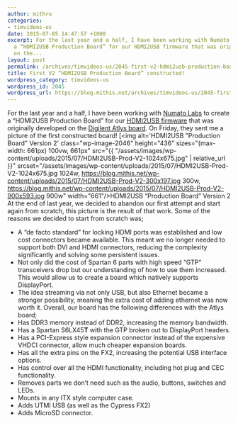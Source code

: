 ```yaml
---
author: mithro
categories:
- timvideos-us
date: 2015-07-05 14:47:57 +1000
excerpt: For the last year and a half, I have been working with Numato Labs to create
  a “HDMI2USB Production Board” for our HDMI2USB firmware that was originally developed
  on the...
layout: post
permalink: /archives/timvideos-us/2045-first-v2-hdmi2usb-production-board-constructed
title: First V2 “HDMI2USB Production Board” constructed!
wordpress_category: timvideos-us
wordpress_id: 2045
wordpress_url: https://blog.mithis.net/archives/timvideos-us/2045-first-v2-hdmi2usb-production-board-constructed
---
```

For the last year and a half, I have been working with [Numato Labs](http://numato.com) to create a “HDMI2USB Production Board” for our [HDMI2USB firmware](https://github.com/timvideos/HDMI2USB) that was originally developed on the [Digilent Atlys board](http://digilentinc.com/atlys/). On Friday, they sent me a picture of the first constructed board!
[<img alt='HDMI2USB "Production Board" Version 2' class="wp-image-2046" height="436" sizes="(max-width: 661px) 100vw, 661px" src="{{ "/assets/images/wp-content/uploads/2015/07/HDMI2USB-Prod-V2-1024x675.jpg" | relative_url }}" srcset="/assets/images/wp-content/uploads/2015/07/HDMI2USB-Prod-V2-1024x675.jpg 1024w, https://blog.mithis.net/wp-content/uploads/2015/07/HDMI2USB-Prod-V2-300x197.jpg 300w, https://blog.mithis.net/wp-content/uploads/2015/07/HDMI2USB-Prod-V2-900x593.jpg 900w" width="661"/>HDMI2USB “Production Board” Version 2
At the end of last year, we decided to abandon our first attempt and start again from scratch, this picture is the result of that work. Some of the reasons we decided to start from scratch was;
- A “de facto standard” for locking HDMI ports was established and low cost connectors became available. This meant we no longer needed to support both DVI and HDMI connectors, reducing the complexity significantly and solving some persistent issues.
- Not only did the cost of Spartan 6 parts with high speed “GTP” transceivers drop but our understanding of how to use them increased. This would allow us to create a board which natively supports DisplayPort.
- The idea streaming via not only USB, but also Ethernet became a stronger possibility, meaning the extra cost of adding ethernet was now worth it.
Overall, our board has the following differences with the Atlys board;
- Has DDR3 memory instead of DDR2, increasing the memory bandwidth.
- Has a Spartan S6LX45**T** with the GTP broken out to DisplayPort headers.
- Has a PCI-Express style expansion connector instead of the expensive VHDCI connector, allow much cheaper expansion boards.
- Has all the extra pins on the FX2, increasing the potential USB interface options.
- Has control over all the HDMI functionality, including hot plug and CEC functionality.
- Removes parts we don’t need such as the audio, buttons, switches and LEDs.
- Mounts in any ITX style computer case.
- Adds UTMI USB (as well as the Cypress FX2)
- Adds MicroSD connector.
